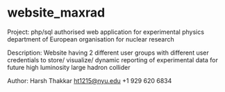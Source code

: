# website_maxrad
Project: php/sql authorised web application for experimental physics department of European organisation for nuclear research

Description: Website having 2 different user groups with different user credentials to store/ visualize/ dynamic reporting of experimental data for future high luminosity large hadron collider 

Author: Harsh Thakkar
ht1215@nyu.edu
+1 929 620 6834
